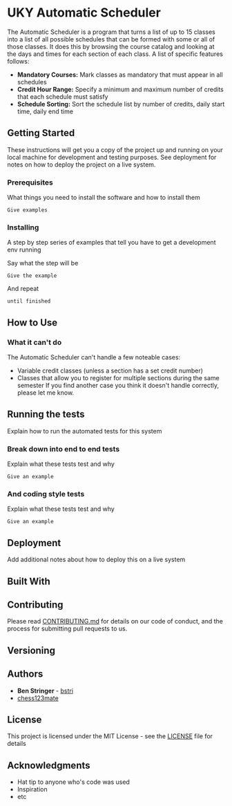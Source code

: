 # UKY Automatic Scheduler

The Automatic Scheduler is a program that turns a list of up to 15 classes into a list of all possible schedules that can be formed with some or all of those classes. It does this by browsing the course catalog and looking at the days and times for each section of each class. A list of specific features follows:

* **Mandatory Courses:** Mark classes as mandatory that must appear in all schedules
* **Credit Hour Range:** Specify a minimum and maximum number of credits that each schedule must satisfy
* **Schedule Sorting:** Sort the schedule list by number of credits, daily start time, daily end time

## Getting Started

These instructions will get you a copy of the project up and running on your local machine for development and testing purposes. See deployment for notes on how to deploy the project on a live system.

### Prerequisites

What things you need to install the software and how to install them

```
Give examples
```

### Installing

A step by step series of examples that tell you have to get a development env running

Say what the step will be

```
Give the example
```

And repeat

```
until finished
```

## How to Use

### What it can't do

The Automatic Scheduler can't handle a few noteable cases:
* Variable credit classes (unless a section has a set credit number)
* Classes that allow you to register for multiple sections during the same semester
If you find another case you think it doesn't handle correctly, please let me know.

## Running the tests

Explain how to run the automated tests for this system

### Break down into end to end tests

Explain what these tests test and why

```
Give an example
```

### And coding style tests

Explain what these tests test and why

```
Give an example
```

## Deployment

Add additional notes about how to deploy this on a live system

## Built With


## Contributing

Please read [CONTRIBUTING.md]() for details on our code of conduct, and the process for submitting pull requests to us.

## Versioning
 

## Authors

* **Ben Stringer** - [bstri](https://github.com/bstri)
* [chess123mate](https://github.com/chess123mate)

## License

This project is licensed under the MIT License - see the [LICENSE](LICENSE) file for details

## Acknowledgments

* Hat tip to anyone who's code was used
* Inspiration
* etc
